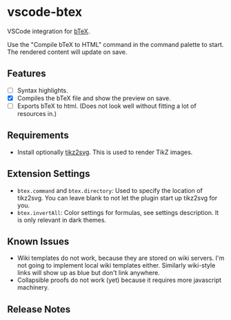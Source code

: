 # vscode-btex

VSCode integration for [bTeX](https://github.com/banana-space/btex).

Use the "Compile bTeX to HTML" command in the command palette to start. The
rendered content will update on save.

## Features

- [ ] Syntax highlights.
- [X] Compiles the bTeX file and show the preview on save.
- [ ] Exports bTeX to html. (Does not look well without fitting a lot of resources in.)

## Requirements

- Install optionally [tikz2svg](https://github.com/banana-space/tikz2svg). This is used to render TikZ images.

## Extension Settings

- `btex.command` and `btex.directory`: Used to specify the location of tikz2svg. You can leave blank to not let the plugin start up tikz2svg for you.
- `btex.invertAll`: Color settings for formulas, see settings description. It is only relevant in dark themes.

## Known Issues

- Wiki templates do not work, because they are stored on wiki servers. I'm not going to implement local wiki templates either. Similarly wiki-style links will show up as blue but don't link anywhere.
- Collapsible proofs do not work (yet) because it requires more javascript machinery.

## Release Notes
